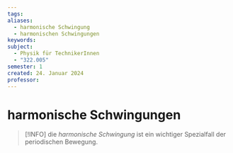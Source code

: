 ```yaml
---
tags: 
aliases:
  - harmonische Schwingung
  - harmonischen Schwingungen
keywords: 
subject:
  - Physik für TechnikerInnen
  - "322.005"
semester: 1
created: 24. Januar 2024
professor:
---
```

 
# harmonische Schwingungen

> [!INFO] die *harmonische Schwingung* ist ein wichtiger Spezialfall der periodischen Bewegung.
>  